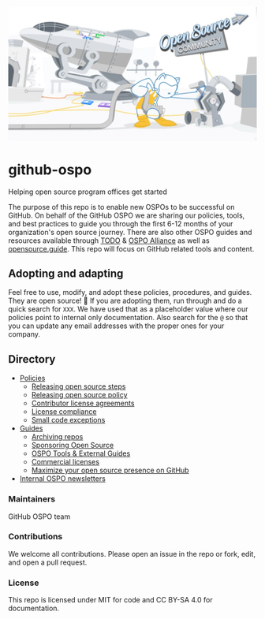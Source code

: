 ![](/images/github-open-source-erica.jpeg)

# github-ospo

Helping open source program offices get started

The purpose of this repo is to enable new OSPOs to be successful on GitHub. On behalf of the GitHub OSPO we are sharing our policies, tools, and best practices to guide you through the first 6-12 months of your organization's open source journey. There are also other OSPO guides and resources available through [TODO](https://todogroup.org/) & [OSPO Alliance](https://ospo.zone/) as well as [opensource.guide](https://opensource.guide/). This repo will focus on GitHub related tools and content.

## Adopting and adapting

Feel free to use, modify, and adopt these policies, procedures, and guides. They are open source! :tada: If you are adopting them, run through and do a quick search for `XXX`. We have used that as a placeholder value where our policies point to internal only documentation. Also search for the `@` so that you can update any email addresses with the proper ones for your company.

## Directory

- [Policies](./policies)
  - [Releasing open source steps](./policies/releasing.md)
  - [Releasing open source policy](./policies/release-policy.md)
  - [Contributor license agreements](./policies/contributor-license-agreements.md)
  - [License compliance](./policies/licensing.md)
  - [Small code exceptions](./policies/small-code-exception.md)
- [Guides](./docs)
  - [Archiving repos](./docs/archiving-public-repositories.md)
  - [Sponsoring Open Source](./docs/foundations.md)
  - [OSPO Tools & External Guides](./docs/ospo-tools-and-external-guides.md)
  - [Commercial licenses](./docs/commercial-licenses.md)
  - [Maximize your open source presence on GitHub](./docs/org-presence-on-github.md)
- [Internal OSPO newsletters](./newsletter%20template)

### Maintainers

GitHub OSPO team

### Contributions

We welcome all contributions. Please open an issue in the repo or fork, edit, and open a pull request.

### License

This repo is licensed under MIT for code and CC BY-SA 4.0 for documentation.
